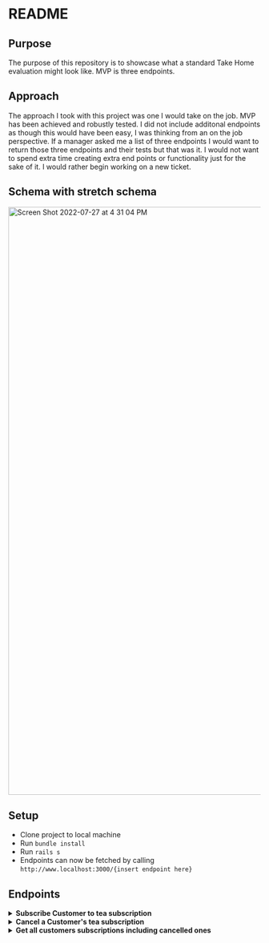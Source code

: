 # README

## Purpose

The purpose of this repository is to showcase what a standard Take Home evaluation might look like. MVP is three endpoints. 


## Approach

The approach I took with this project was one I would take on the job. MVP has been achieved and robustly tested. I did not include additonal endpoints as though this would have been easy, I was thinking from an on the job perspective. If a manager asked me a list of three endpoints I would want to return those three endpoints and their tests but that was it. I would not want to spend extra time creating extra end points or functionality just for the sake of it. I would rather begin working on a new ticket. 

## Schema with stretch schema

<img width="1175" alt="Screen Shot 2022-07-27 at 4 31 04 PM" src="https://user-images.githubusercontent.com/97201304/181383808-478a2a05-4035-4816-beb3-9f39253f4f22.png">


## Setup 

- Clone project to local machine
- Run ``` bundle install ```
- Run ``` rails s ``` 
- Endpoints can now be fetched by calling ``` http://www.localhost:3000/{insert endpoint here} ```

## Endpoints 

<details> 
  <summary><b> Subscribe Customer to tea subscription </b> </summary>
Request: 

```
POST api/v1/customer/:cust_id/subscription

body: {
  tea_name: "Earl Grey",
  price: 10
  frequency: "weekly"
}
```

Response: 
```
status: 201
{
  "data": {
    "id": "1",
    "type": "Subscription",
    "attributes": {
      "tea_name": "Earl Grey",
      "price": 10,
      "status: "active",
      "frequency": "weekly"
    }
  }
}
```

</details>

<details> 
  <summary><b> Cancel a Customer's tea subscription </b> </summary>
Request: 

```
PATCH api/v1/customer/:cust_id/subscription/:id?status=cancelled
```

Response: 
```
status: 200
{
  "data": {
    "id": "1",
    "type": "Subscription",
    "attributes": {
      "tea_name": "Earl Grey",
      "price": 10,
      "status": "cancelled",
      "frequency": "weekly"
    }
  }
}
```

</details>


<details> 
  <summary><b> Get all customers subscriptions including cancelled ones </b> </summary>
Request: 

```
GET api/v1/customer/:cust_id/subscriptions
```

Response: 
```
status: 200
{
  "data": {
    "id": "1",
    "type": "Subscription",
    "attributes": [
      {
        "tea_name": "Earl Grey",
        "price": 10,
        "status": "cancelled",
        "frequency": "weekly"
      },
      {
        "tea_name": "Green tea",
        "price": 30,
        "status": "cancelled",
        "frequency": "monthly"
      },
      {
        "tea_name": "Himilayan Monk Juju",
        "price": 1012,
        "status": "cancelled",
        "frequency": "annual"
      },
    ]
  }
}
```

</details>
